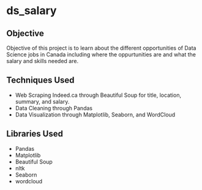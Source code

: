# ds_salary

## Objective
Objective of this project is to learn about the different opportunities of Data Science jobs in Canada including where the oppurtunities are and what the salary and skills needed are. 

## Techniques Used
* Web Scraping Indeed.ca through Beautiful Soup for title, location, summary, and salary.
* Data Cleaning through Pandas
* Data Visualization through Matplotlib, Seaborn, and WordCloud

## Libraries Used
* Pandas
* Matplotlib
* Beautiful Soup
* nltk
* Seaborn
* wordcloud

